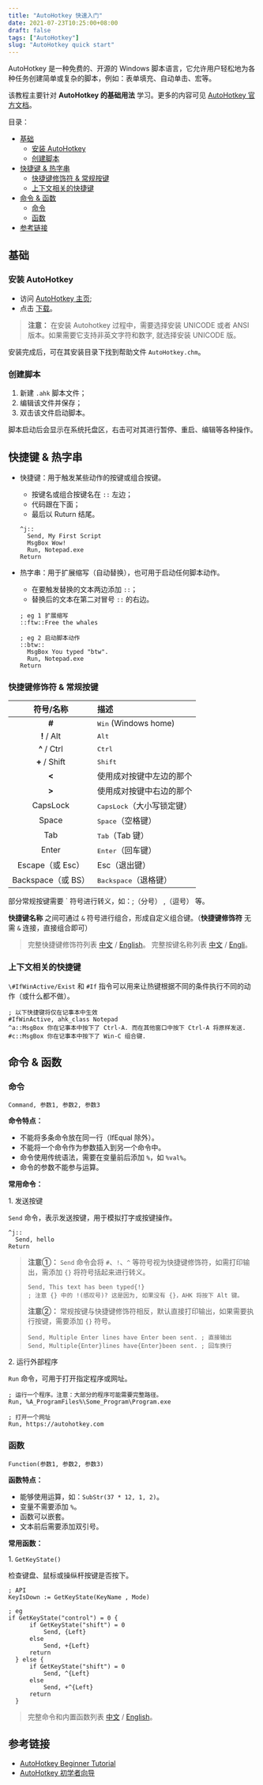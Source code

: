 ```yaml
---
title: "AutoHotkey 快速入门"
date: 2021-07-23T10:25:00+08:00
draft: false
tags: ["AutoHotkey"]
slug: "AutoHotkey quick start"
---
```


AutoHotkey 是一种免费的、开源的 Windows 脚本语言，它允许用户轻松地为各种任务创建简单或复杂的脚本，例如：表单填充、自动单击、宏等。

该教程主要针对 **AutoHotkey 的基础用法** 学习。更多的内容可见 [AutoHotkey 官方文档](https://www.autohotkey.com/docs/AutoHotkey.htm)。

目录：

- [基础](#基础)
  - [安装 AutoHotkey](#安装-autohotkey)
  - [创建脚本](#创建脚本)
- [快捷键 & 热字串](#快捷键--热字串)
  - [快捷键修饰符 & 常规按键](#快捷键修饰符--常规按键)
  - [上下文相关的快捷键](#上下文相关的快捷键)
- [命令 & 函数](#命令--函数)
  - [命令](#命令)
  - [函数](#函数)
- [参考链接](#参考链接)

## 基础

### 安装 AutoHotkey

* 访问 [AutoHotkey 主页](https://autohotkey.com/);
* 点击 [下载](https://autohotkey.com/download/ahk-install.exe)。

> **注意：** 在安装 Autohotkey 过程中，需要选择安装 UNICODE 或者 ANSI 版本。如果需要它支持非英文字符和数字, 就选择安装 UNICODE 版。

安装完成后，可在其安装目录下找到帮助文件 `AutoHotkey.chm`。

### 创建脚本

1. 新建 `.ahk` 脚本文件；
2. 编辑该文件并保存；
3. 双击该文件启动脚本。

脚本启动后会显示在系统托盘区，右击可对其进行暂停、重启、编辑等各种操作。

## 快捷键 & 热字串

* 快捷键：用于触发某些动作的按键或组合按键。
  * 按键名或组合按键名在 `::` 左边；
  * 代码跟在下面；
  * 最后以 Ruturn 结尾。

  ```autohotkey
  ^j::
    Send, My First Script
    MsgBox Wow!
    Run, Notepad.exe
  Return
  ```

* 热字串：用于扩展缩写（自动替换），也可用于启动任何脚本动作。
  * 在要触发替换的文本两边添加 `::`；
  * 替换后的文本在第二对冒号 `::` 的右边。

  ```autohotkey
  ; eg 1 扩展缩写
  ::ftw::Free the whales

  ; eg 2 启动脚本动作
  ::btw::
    MsgBox You typed "btw".
    Run, Notepad.exe
  Return
  ```

### 快捷键修饰符 & 常规按键

符号/名称 | 描述
:-----:|:---
**#** |	<kbd>Win</kbd> (Windows home)
**!** / Alt |	<kbd>Alt</kbd>
**^** / Ctrl |	<kbd>Ctrl</kbd>
**+** / Shift |	<kbd>Shift</kbd>
**<** |	使用成对按键中左边的那个
**>** |	使用成对按键中右边的那个
CapsLock | <kbd>CapsLock</kbd>（大小写锁定键）
Space | <kbd>Space</kbd>（空格键）
Tab | <kbd>Tab</kbd>（Tab 键）
Enter | <kbd>Enter</kbd>（回车键）
Escape（或 Esc） | </kbd>Esc</kbd>（退出键）
Backspace（或 BS） | <kbd>Backspace</kbd>（退格键）

部分常规按键需要 \` 符号进行转义，如：;（分号） ,（逗号） 等。

**快捷键名称** 之间可通过 `&` 符号进行组合，形成自定义组合键。（**快捷键修饰符** 无需 `&` 连接，直接组合即可）

> 完整快捷键修饰符列表 [中文](https://wyagd001.github.io/zh-cn/docs/Hotkeys.htm#Symbols) / [English](https://www.autohotkey.com/docs/Hotkeys.htm#Symbols)。
> 完整按键名称列表 [中文](https://wyagd001.github.io/zh-cn/docs/KeyList.htm) / [Engli](https://www.autohotkey.com/docs/KeyList.htm)。

### 上下文相关的快捷键

`\#IfWinActive/Exist` 和 `#If` 指令可以用来让热键根据不同的条件执行不同的动作（或什么都不做）。

```autohotkey
; 以下快捷键将仅在记事本中生效
#IfWinActive, ahk_class Notepad
^a::MsgBox 你在记事本中按下了 Ctrl-A. 而在其他窗口中按下 Ctrl-A 将原样发送.
#c::MsgBox 你在记事本中按下了 Win-C 组合键.
```

## 命令 & 函数

### 命令

```autohotkey
Command, 参数1, 参数2, 参数3
```

**命令特点：**

* 不能将多条命令放在同一行（IfEqual 除外）。
* 不能将一个命令作为参数插入到另一个命令中。
* 命令使用传统语法，需要在变量前后添加 `%`，如 `%val%`。
* 命令的参数不能参与运算。

**常用命令：**

1\. 发送按键

`Send` 命令，表示发送按键，用于模拟打字或按键操作。

```autohotkey
^j::
  Send, hello
Return
```

> **注意①：** `Send` 命令会将 `#`、`!`、`^` 等符号视为快捷键修饰符，如需打印输出，需添加 `{}` 将符号括起来进行转义。
>
> ```autohotkey
> Send, This text has been typed{!}
> ; 注意 {} 中的 !(感叹号)? 这是因为, 如果没有 {}，AHK 将按下 Alt 键。
> ```
>
> **注意②：** 常规按键与快捷键修饰符相反，默认直接打印输出，如果需要执行按键，需要添加 `{}` 符号。
>
> ```autohotkey
> Send, Multiple Enter lines have Enter been sent. ; 直接输出
> Send, Multiple{Enter}lines have{Enter}been sent. ; 回车换行
> ```

2\. 运行外部程序

`Run` 命令，可用于打开指定程序或网址。

```autohotkey
; 运行一个程序。注意：大部分的程序可能需要完整路径。
Run, %A_ProgramFiles%\Some_Program\Program.exe

; 打开一个网址
Run, https://autohotkey.com
```

### 函数

```autohotkey
Function(参数1, 参数2, 参数3)
```

**函数特点：**

* 能够使用运算，如：`SubStr(37 * 12, 1, 2)`。
* 变量不需要添加 `%`。
* 函数可以嵌套。
* 文本前后需要添加双引号。

**常用函数：**

1\. `GetKeyState()`

检查键盘、鼠标或操纵杆按键是否按下。

```autohotkey
; API
KeyIsDown := GetKeyState(KeyName , Mode)

; eg
if GetKeyState("control") = 0 {
      if GetKeyState("shift") = 0
          Send, {Left}
      else
          Send, +{Left}
      return
  } else {
      if GetKeyState("shift") = 0
          Send, ^{Left}
      else
          Send, +^{Left}
      return
  }
```

> 完整命令和内置函数列表 [中文](https://wyagd001.github.io/zh-cn/docs/commands/index.htm) / [English](https://www.autohotkey.com/docs/commands/index.htm)。

## 参考链接

* [AutoHotkey Beginner Tutorial](https://www.autohotkey.com/docs/Tutorial.htm)
* [AutoHotkey 初学者向导](https://wyagd001.github.io/zh-cn/docs/Tutorial.htm)

